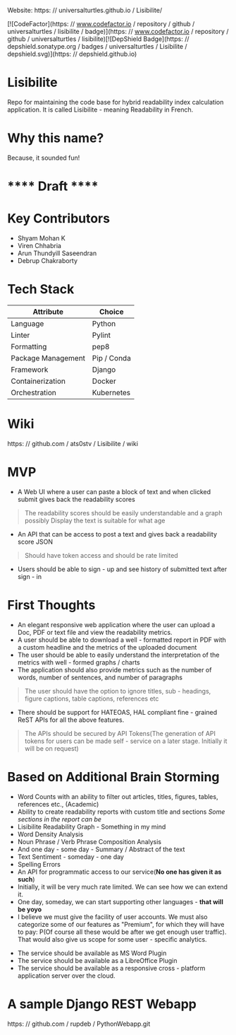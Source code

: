Website: https: // universalturtles.github.io / Lisibilite/

[![CodeFactor](https: // www.codefactor.io / repository / github / universalturtles / lisibilite / badge)](https: // www.codefactor.io / repository / github / universalturtles / lisibilite)[![DepShield Badge](https: // depshield.sonatype.org / badges / universalturtles / Lisibilite / depshield.svg)](https: // depshield.github.io)

# Lisibilite
Repo for maintaining the code base for hybrid readability index calculation application.
It is called Lisibilite - meaning Readability in French.

# Why this name?
Because, it sounded fun!

# **** Draft ****

# Key Contributors
* Shyam Mohan K
* Viren Chhabria
* Arun Thundyill Saseendran
* Debrup Chakraborty

# Tech Stack
| Attribute | Choice |
| ------ | ----- |
|Language | Python|
|Linter | Pylint|
|Formatting | pep8|
|Package Management | Pip / Conda|
|Framework | Django|
|Containerization | Docker|
|Orchestration | Kubernetes|

# Wiki
https: // github.com / ats0stv / Lisibilite / wiki

# MVP

* A Web UI where a user can paste a block of text and when clicked submit gives back the readability scores
> The readability scores should be easily understandable and a graph possibly
> Display the text is suitable for what age
* An API that can be access to post a text and gives back a readability score JSON
> Should have token access and should be rate limited
* Users should be able to sign - up and see history of submitted text after sign - in

# First Thoughts

* An elegant responsive web application where the user can upload a Doc, PDF or text file and view the readability metrics.
* A user should be able to download a well - formatted report in PDF with a custom headline and the metrics of the uploaded document
* The user should be able to easily understand the interpretation of the metrics with well - formed graphs / charts
* The application should also provide metrics such as the number of words, number of sentences, and number of paragraphs
> The user should have the option to ignore titles, sub - headings, figure captions, table captions, references etc
* There should be support for HATEOAS, HAL compliant fine - grained ReST APIs for all the above features.
> The APIs should be secured by API Tokens(The generation of API tokens for users can be made self - service on a later stage. Initially it will be on request)

# Based on Additional Brain Storming
- Word Counts with an ability to filter out articles, titles, figures, tables, references etc., (Academic)
- Ability to create readability reports with custom title and sections
*Some sections in the report can be*
- Lisibilite Readability Graph - Something in my mind
- Word Density Analysis
- Noun Phrase / Verb Phrase Composition Analysis
- And one day - some day - Summary / Abstract of the text
- Text Sentiment - someday - one day
- Spelling Errors
- An API for programmatic access to our service(**No one has given it as such**)
- Initially, it will be very much rate limited. We can see how we can extend it.
- One day, someday, we can start supporting other languages - **that will be yoyo**
- I believe we must give the facility of user accounts. We must also categorize some of our features as "Premium", for which they will have to pay: P(Of course all these would be after we get enough user traffic). That would also give us scope for some user - specific analytics.
* The service should be available as MS Word Plugin
* The service should be available as a LibreOffice Plugin
* The service should be available as a responsive cross - platform application server over the cloud.


# A sample Django REST Webapp

https: // github.com / rupdeb / PythonWebapp.git
